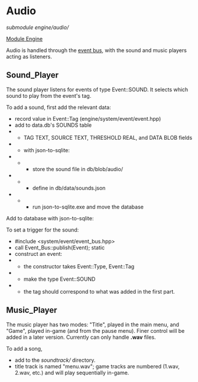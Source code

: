 # Audio
*submodule*
*engine/audio/*

[Module Engine](../engine.md)

Audio is handled through the [event bus](../event/event_bus.md), with the sound and music players acting as listeners.

## Sound_Player
The sound player listens for events of type Event::SOUND. It selects which sound to play from the event's tag.

To add a sound, first add the relevant data:
- record value in Event::Tag (engine/system/event/event.hpp)
- add to data.db's SOUNDS table
- - TAG TEXT, SOURCE TEXT, THRESHOLD REAL, and DATA BLOB fields
- - with json-to-sqlite:
- - - store the sound file in db/blob/audio/
- - - define in db/data/sounds.json
- - - run json-to-sqlite.exe and move the database

Add to database with json-to-sqlite:

To set a trigger for the sound:
- #include <system/event/event_bus.hpp>
- call Event_Bus::publish(Event); static
- construct an event:
- - the constructor takes Event::Type, Event::Tag
- - make the type Event::SOUND
- - the tag should correspond to what was added in the first part.

## Music_Player
The music player has two modes: "Title", played in the main menu, and "Game", played in-game (and from the pause menu). Finer control will be added in a later version. Currently can only handle **.wav** files.

To add a song,
- add to the *soundtrack/* directory.
- title track is named "menu.wav"; game tracks are numbered (1.wav, 2.wav, etc.) and will play sequentially in-game.